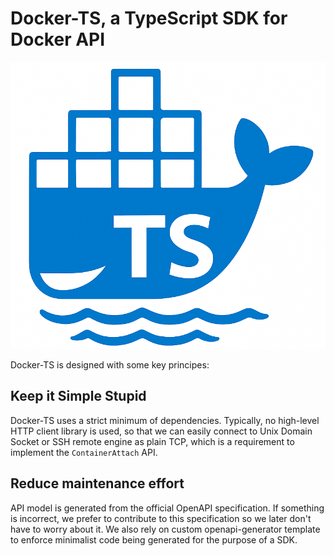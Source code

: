 # Docker-TS, a TypeScript SDK for Docker API

![logo](logo.png)

Docker-TS is designed with some key principes:

## Keep it Simple Stupid 
Docker-TS uses a strict minimum of dependencies. Typically, no high-level HTTP client library
is used, so that we can easily connect to Unix Domain Socket or SSH remote engine as plain TCP,
which is a requirement to implement the `ContainerAttach` API.

## Reduce maintenance effort
API model is generated from the official OpenAPI specification. If something is incorrect, we
prefer to contribute to this specification so we later don't have to worry about it.
We also rely on custom openapi-generator template to enforce minimalist code being generated
for the purpose of a SDK.

